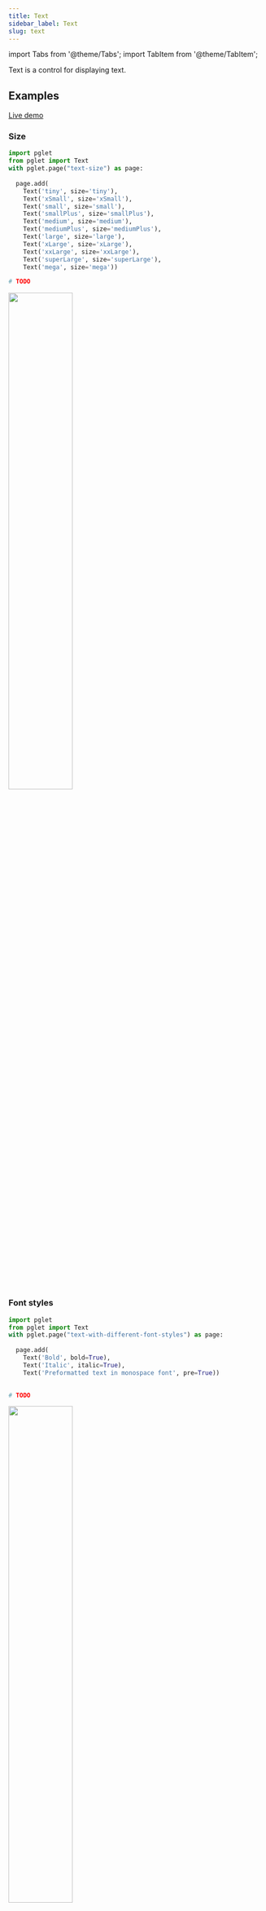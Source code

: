 ```yaml
---
title: Text
sidebar_label: Text
slug: text
---
```

import Tabs from '@theme/Tabs';
import TabItem from '@theme/TabItem';

Text is a control for displaying text.

## Examples

[Live demo](https://python-text-example.pgletio.repl.co)

### Size

<Tabs groupId="language">
  <TabItem value="python" label="Python" default>

```python
import pglet
from pglet import Text
with pglet.page("text-size") as page:
  
  page.add(
    Text('tiny', size='tiny'),
    Text('xSmall', size='xSmall'),
    Text('small', size='small'),
    Text('smallPlus', size='smallPlus'),
    Text('medium', size='medium'),
    Text('mediumPlus', size='mediumPlus'),
    Text('large', size='large'),
    Text('xLarge', size='xLarge'),
    Text('xxLarge', size='xxLarge'),
    Text('superLarge', size='superLarge'),
    Text('mega', size='mega'))
```
  </TabItem>
  <TabItem value="powershell" label="PowerShell">

```powershell
# TODO
```

  </TabItem>
</Tabs>

<img src="/img/docs/controls/text/text-size.png" width="50%" />

### Font styles

<Tabs groupId="language">
  <TabItem value="python" label="Python" default>

```python
import pglet
from pglet import Text
with pglet.page("text-with-different-font-styles") as page:
  
  page.add(
    Text('Bold', bold=True),
    Text('Italic', italic=True),
    Text('Preformatted text in monospace font', pre=True))
  
```
  </TabItem>
  <TabItem value="powershell" label="PowerShell">

```powershell
# TODO
```

  </TabItem>
</Tabs>

<img src="/img/docs/controls/text/text-font-styles.png" width="50%" />

### Horizontal and vertical alignments

<Tabs groupId="language">
  <TabItem value="python" label="Python" default>

```python
import pglet
from pglet import Text, Stack
with pglet.page("text-alignments") as page:
  
  page.add(
    Stack(horizontal=True, controls=[
            Text('left top', align='left', vertical_align='top', width=100, height=100, bgcolor='salmon', color='white', padding=5),
            Text('center top', align='center', vertical_align='top', width=100, height=100, bgcolor='salmon', color='white', padding=5, size='large', border='1px solid #555'),
            Text('right top', align='right', vertical_align='top', width=100, height=100, bgcolor='salmon', color='white', padding=5, border='2px solid #555')
        ]),
        Stack(horizontal=True, controls=[
            Text('left center', align='left', vertical_align='center', width=100, height=100, bgcolor='PaleGoldenrod', padding=5),
            Text('center center', align='center', vertical_align='center', width=100, height=100, bgcolor='PaleGoldenrod', padding=5, size='large', border='1px solid #555'),
            Text('right center', align='right', vertical_align='center', width=100, height=100, bgcolor='PaleGoldenrod', padding=5, border='2px solid #555')
        ]),
        Stack(horizontal=True, controls=[
            Text('left bottom', align='left', vertical_align='bottom', width=100, height=100, bgcolor='PaleGreen', padding=5),
            Text('center bottom', align='center', vertical_align='bottom', width=100, height=100, bgcolor='PaleGreen', padding=5, size='large', border='1px solid #555'),
            Text('right bottom', align='right', vertical_align='bottom', width=100, height=100, bgcolor='PaleGreen', padding=5, border='2px solid #555')
        ]))
  
```
  </TabItem>
  <TabItem value="powershell" label="PowerShell">

```powershell
# TODO
```

  </TabItem>
</Tabs>

<img src="/img/docs/controls/text/text-alignments.png" width="50%" />

### Border with rounded corners

<Tabs groupId="language">
  <TabItem value="python" label="Python" default>

```python
import pglet
from pglet import Text, Stack
with pglet.page("text-rounded-corners") as page:
  
  page.add(Stack(horizontal=True, controls=[
    Text('Border radius 10% of width/height', align='center', vertical_align='center', width=100, height=100, border_radius=10, bgcolor='salmon'),
    Text('Border radius 25% of width/height', align='center', vertical_align='center', width=100, height=100, border_radius=25, bgcolor='PaleGoldenrod', border='1px solid #555'),
    Text('Border radius 50% of width/height', align='center', vertical_align='center', width=100, height=100, border_radius=50, bgcolor='PaleGreen', border='2px solid #555')
    ])
  )
```
  </TabItem>
  <TabItem value="powershell" label="PowerShell">

```powershell
# TODO
```

  </TabItem>
</Tabs>

<img src="/img/docs/controls/text/text-rounded-corners.png" width="50%" />

### Markdown

<Tabs groupId="language">
  <TabItem value="python" label="Python" default>

````python
import pglet
from pglet import Text
with pglet.page("text-markdown") as page:
  
  page.add(Text('''
# Heading1

## Autolink literals

www.example.com, https://example.com, and contact@example.com.

## Strikethrough

~one~ or ~~two~~ tildes.

### Code sample

```
import pglet
page = page.page()
```

## Table

| a | b  |  c |  d  |
| - | :- | -: | :-: |

        ''', markdown=True))
````
  </TabItem>
  <TabItem value="powershell" label="PowerShell">

```powershell
# TODO
```

  </TabItem>
</Tabs>

<img src="/img/docs/controls/text/text-markdown.png" width="50%" />

## Properties

| Name      | Type    | Default | Description |
| --------- | ------- | ------- | ----------- |
| `value`   | string  |         | The text displayed. |
| `markdown` | bool  | `false` | Treat `value` as [markdown](https://remarkjs.github.io/react-markdown/). [GitHub Flavored Markdown](https://github.github.com/gfm/) is supported. |
| `align`   | string  | `left`  | `left`, `center`, `right`, `justify`  |
| `verticalAlign`   | string  |   | `top`, `center`, `bottom`  |
| `size`    | string  |         | `tiny`, `xSmall`, `small`, `smallPlus`, `medium`, `mediumPlus`, `large`, `xLarge`, `xxLarge`, `superLarge`, `mega`  |
| `bold`    | bool    | `false` | Whether font weight is bold. |
| `italic`  | bool    | `false` | Whether font style is italic. |
| `pre`     | bool    | `false` | Preformatted text in monospace font. |
| `nowrap`  | bool    | `false` | Whether the text is not wrapped. |
| `block`   | bool    | `false` | Whether the text is displayed as a block element. |
| `color`   | string  |         | Font color. |
| `bgcolor` | string  |         | Text background color. |
| `border`  | string  |         | Border around text in `<width> <style> <color>` format, e.g. `1px solid #550000` |
| `borderStyle` | string  |         | Border style: `dotted`, `dashed`, `solid`, `double`, `groove`, `ridge`, `inset`, `outset` |
| `borderWidth` | string  |         | Border width, e.g. `1`. |
| `borderColor` | string  |         | Border color. |
| `borderRadius` | string  |         | Border radius. |
| `borderLeft`   | string  |         | Border of the left side of text in `<width> <style> <color>` format, e.g. `1px solid #550000` |
| `borderRight`  | string  |         | Border of the right side of text in `<width> <style> <color>` format, e.g. `1px solid #550000` |
| `borderTop`    | string  |         | Border of the top side of text in `<width> <style> <color>` format, e.g. `1px solid #550000` |
| `borderBottom` | string  |         | Border of the bottom side of text in `<width> <style> <color>` format, e.g. `1px solid #550000` |

